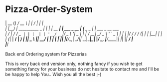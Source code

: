 # Pizza-Order-System

 |  __ (_)               / __ \        | |            / ____|         | |                
 | |__) | __________ _  | |  | |_ __ __| | ___ _ __  | (___  _   _ ___| |_ ___ _ __ ___  
 |  ___/ |_  /_  / _` | | |  | | '__/ _` |/ _ \ '__|  \___ \| | | / __| __/ _ \ '_ ` _ \ 
 | |   | |/ / / / (_| | | |__| | | | (_| |  __/ |     ____) | |_| \__ \ ||  __/ | | | | |
 |_|   |_/___/___\__,_|  \____/|_|  \__,_|\___|_|    |_____/ \__, |___/\__\___|_| |_| |_|
                                                              __/ |                      
                                                             |___/                       


Back end Ordering system for Pizzerias

This is very back end version only, nothing fancy if you wish te get something fancy for your business do not hesitate to contact me and I'll be be happy to help You..
Wish you all the best ;-)
